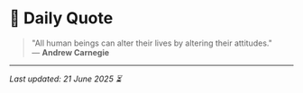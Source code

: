 # 📜 Daily Quote

> "All human beings can alter their lives by altering their attitudes."  
> — **Andrew Carnegie**

---

_Last updated: 21 June 2025 ⏳_
